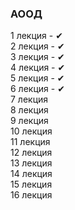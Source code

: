 ### АООД
1 лекция - ✔
<br>
2 лекция - ✔
<br>
3 лекция - ✔
<br>
4 лекция - ✔
<br>
5 лекция - ✔
<br>
6 лекция - ✔
<br>
7 лекция
<br>
8 лекция
<br>
9 лекция
<br>
10 лекция
<br>
11 лекция
<br>
12 лекция
<br>
13 лекция
<br>
14 лекция
<br>
15 лекция
<br>
16 лекция
